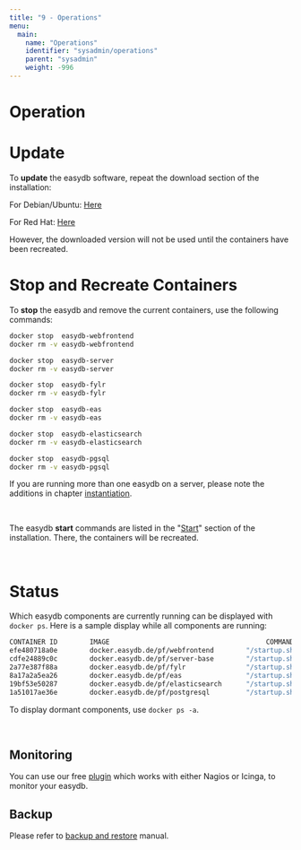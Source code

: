 ```yaml
---
title: "9 - Operations"
menu:
  main:
    name: "Operations"
    identifier: "sysadmin/operations"
    parent: "sysadmin"
    weight: -996
---
```

# Operation

# Update

To **update** the easydb software, repeat the download section of the installation:

For Debian/Ubuntu: [Here](../installation#download)

For Red Hat: [Here](../installation/redhat#download)

However, the downloaded version will not be used until the containers have been recreated.

# Stop and Recreate Containers

To **stop** the easydb and remove the current containers, use the following commands:

```bash
docker stop  easydb-webfrontend
docker rm -v easydb-webfrontend

docker stop  easydb-server
docker rm -v easydb-server

docker stop  easydb-fylr
docker rm -v easydb-fylr

docker stop  easydb-eas
docker rm -v easydb-eas

docker stop  easydb-elasticsearch
docker rm -v easydb-elasticsearch

docker stop  easydb-pgsql
docker rm -v easydb-pgsql
```

If you are running more than one easydb on a server, please note the additions in chapter [instantiation](../installation/instances/#instances).

&nbsp;

The easydb **start** commands are listed in the "[Start](../installation)" section of the installation. There, the containers will be recreated.

&nbsp;

# Status

Which easydb components are currently running can be displayed with `docker ps`. Here is a sample display while all components are running:

```bash
CONTAINER ID        IMAGE                                       COMMAND             CREATED             STATUS              PORTS                   NAMES
efe480718a0e        docker.easydb.de/pf/webfrontend        "/startup.sh"       9 days ago          Up 9 days           0.0.0.0:80->80/tcp      easydb-webfrontend
cdfe24889c0c        docker.easydb.de/pf/server-base        "/startup.sh"       9 days ago          Up 9 days           80/tcp, 3451-3452/tcp   easydb-server
2a77e387f88a        docker.easydb.de/pf/fylr               "/startup.sh"       2 days ago          Up 2 days           4000/tcp                easydb-fylr
8a17a2a5ea26        docker.easydb.de/pf/eas                "/startup.sh"       10 weeks ago        Up 10 weeks         80/tcp                  easydb-eas
19bf53e50287        docker.easydb.de/pf/elasticsearch      "/startup.sh"       10 weeks ago        Up 10 weeks         9200/tcp, 9300/tcp      easydb-elasticsearch
1a51017ae36e        docker.easydb.de/pf/postgresql         "/startup.sh"       10 weeks ago        Up 10 weeks         5432/tcp                easydb-pgsql
```

To display dormant components, use `docker ps -a`.

&nbsp;

## Monitoring

You can use our free [plugin](https://github.com/programmfabrik/check-easydb5) which works with either Nagios or Icinga, to monitor your easydb.

## Backup 

Please refer to [backup and restore](../backupandrestore) manual. 
